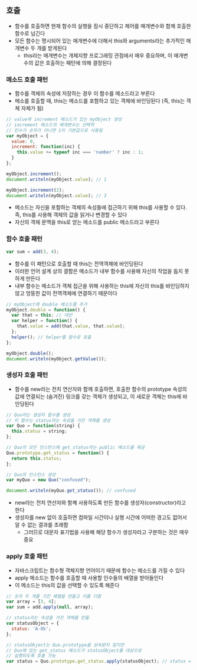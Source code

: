 ## 호출

* 함수를 호출하면 현재 함수의 실행을 잠시 중단하고 제어를 매개변수와 함께 호출한 함수로 넘긴다
* 모든 함수는 명시되어 있는 매개변수에 더해서 this와 arguments라는 추가적인 매개변수 두 개를 받게된다
    * this라는 매개변수는 개체지향 프로그래밍 관점에서 매우 중요하며, 이 매개변수의 값은 호출하는 패턴에 의해 결정된다
    
    
### 메소드 호출 패턴

* 함수를 객체의 속성에 저장하는 경우 이 함수를 메소드라고 부른다
* 메소를 호출할 때, this는 메소드를 포함하고 있는 객체에 바인딩된다 (즉, this는 객체 자체가 됨)

```javascript
// value와 increment 메소드가 있는 myObject 생성
// increment 메소드의 매개변수는 선택적
// 인수가 숫자가 아니면 1이 기본값으로 사용됨
var myObject = {
  value: 0,
  increment: function(inc) {
    this.value += typeof inc === 'number' ? inc : 1;
  }
};

myObject.increment();
document.writeln(myObject.value); // 1

myObject.increment(2);
document.writeln(myObject.value); // 3
```

* 메소드는 자신을 포함하는 객체의 속성들에 접근하기 위해 this를 사용할 수 있다. 즉, this를 사용해 객체의 값을 읽거나 변경할 수 있다
* 자신의 객체 문맥을 this로 얻는 메소드를 public 메소드라고 부른다


### 함수 호출 패턴

```javascript
var sum = add(3, 4);
``` 

* 함수를 이 패턴으로 호출할 때 this는 전역객체에 바인딩된다
* 이러한 언어 설계 상의 결함은 메소드가 내부 함수를 사용해 자신의 작업을 돕지 못하게 만든다
* 내부 함수는 메소드가 객체 접근을 위해 사용하는 this에 자신의 this를 바인딩하지 않고 엉뚱한 값이 전역객체에 연결하기 때문이다

```javascript
// myObject에 double 메소드를 추가
myObject.double = function() {
  var that = this; // 대안
  var helper = function() {
    that.value = add(that.value, that.value);
  };
  helper(); // helper를 함수로 호출
};

myObject.double();
document.writeln(myObject.getValue());
```


### 생성자 호출 패턴 

* 함수를 new라는 전치 연산자와 함께 호출하면, 호출한 함수의 prototype 속성의 값에 연결되는 (숨겨진) 링크를 갖는 객체가 생성되고, 이 새로운 객체는 this에 바인딩된다
```javascript
// Quo라는 생성자 함수를 생성
// 이 함수는 status라는 속성을 가진 객체를 생성
var Quo = function(string) {
  this.status = string;
};

// Quo의 모든 인스턴스에 get_status라는 public 메소드를 제공
Quo.prototype.get_status = function() {
  return this.status;
};

// Quo의 인스턴스 생성
var myQuo = new Quo("confused");

document.writeln(myQuo.get_status()); // confused
```

* new라는 전치 연산자와 함꼐 사용하도록 만든 함수를 생성자(constructor)라고 한다
* 생성자를 new 없이 호출하면 컴파일 시간이나 실행 시간에 어떠한 경고도 없어서 알 수 없는 결과를 초래함
    * 그러므로 대문자 표기법을 사용해 해당 함수가 생성자라고 구분하는 것은 매우 중요
    
    
    
### apply 호출 패턴

* 자바스크립트는 함수형 객체지향 언어이기 때문에 함수는 메소드를 가질 수 있다 
* apply 메소드는 함수를 호출할 때 사용할 인수들의 배열을 받아들인다
* 이 메소드는 this의 값을 선택할 수 있도록 해준다

```javascript
// 숫자 두 개를 가진 배열을 만들고 이를 더함
var array = [3, 4];
var sum = add.apply(null, array);

// status라는 속성을 가진 객체를 만듦
var statusObject = {
  status: 'A-Ok';
};

// statusObject는 Quo.prototype을 상속받지 않지만
// Quo에 있는 get_status 메소드가 statusObject를 대상으로
// 실행되도록 호출 가능
var status = Quo.prototype.get_status.apply(statusObject); // status = 'A-OK'
```